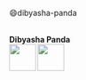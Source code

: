 :smile:dibyasha-panda


<br> **Dibyasha Panda** <br>
<a href="https://linkedin.com/"><img src="https://github.com/DibyashaPanda/dibyasha-panda/blob/master/images/linkedin.png" align="left" height="48" width="48" ></a>
<a href="https://gmail.com/"><img src="https://github.com/DibyashaPanda/dibyasha-panda/blob/master/images/gmail.png" align="left" height="48" width="48" ></a>
